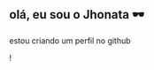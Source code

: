 ## olá, eu sou o **Jhonata** 🕶️

estou criando um perfil no github

! [](https://media1.tenor.com/m/jUMex_rdqPwAAAAd/among-us-twerk.gif)
